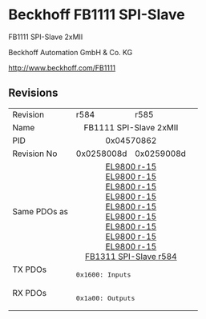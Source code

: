 # Beckhoff FB1111 SPI-Slave

FB1111 SPI-Slave 2xMII

Beckhoff Automation GmbH & Co. KG

http://www.beckhoff.com/FB1111

## Revisions
<table>
<tr >
<td>Revision</td>
<td>r584</td>
<td>r585</td>
</tr>
<tr >
<td>Name</td>
<td colspan=2 align="center">FB1111 SPI-Slave 2xMII</td>
</tr>
<tr >
<td>PID</td>
<td colspan=2 align="center">0x04570862</td>
</tr>
<tr >
<td>Revision No</td>
<td>0x0258008d</td>
<td>0x0259008d</td>
</tr>
<tr >
<td>Same PDOs as</td>
<td colspan=2 align="center"><a href="EL9800">EL9800 r-15</a><br/><a href="EL9800">EL9800 r-15</a><br/><a href="EL9800">EL9800 r-15</a><br/><a href="EL9800">EL9800 r-15</a><br/><a href="EL9800">EL9800 r-15</a><br/><a href="EL9800">EL9800 r-15</a><br/><a href="EL9800">EL9800 r-15</a><br/><a href="EL9800">EL9800 r-15</a><br/><a href="EL9800">EL9800 r-15</a><br/><a href="FB1311+SPI-Slave">FB1311 SPI-Slave r584</a></td>
</tr>
<tr class="txpdo pdosection">
<td rowspan=1 valign=top>TX PDOs</td>
<td colspan=2 align="left"><pre>0x1600: Inputs</pre></td>
<td></td>
</tr>
<tr class="rxpdo pdosection">
<td rowspan=1 valign=top>RX PDOs</td>
<td colspan=2 align="left"><pre>0x1a00: Outputs</pre></td>
<td></td>
</tr>
</table>
